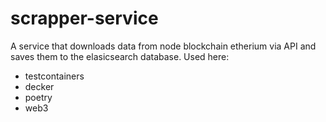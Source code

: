 # scrapper-service


A service that downloads data from node blockchain etherium via API and saves them to the elasicsearch database. Used here:
- testcontainers
- decker
- poetry
- web3
